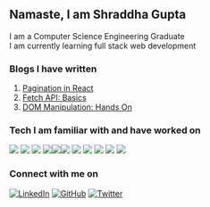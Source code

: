 ## Namaste, I am Shraddha Gupta

I am a Computer Science Engineering Graduate \
I am currently learning full stack web development

### Blogs I have written
1. [Pagination in React](https://dev.to/shraddha1402/pagination-in-react-37lo)
2. [Fetch API: Basics](https://dev.to/shraddha1402/fetch-api-basics-6lo)
3. [DOM Manipulation: Hands On](https://dev.to/shraddha1402/dom-manipulation-hands-on-34m4)

### Tech I am familiar with and have worked on
<img src="https://img.icons8.com/color/48/000000/html-5--v1.png"/> <img src="https://img.icons8.com/color/48/000000/css3.png"/> <img src="https://img.icons8.com/color/48/000000/javascript--v1.png"/> <img src="https://img.icons8.com/ultraviolet/40/000000/react--v1.png"/><img src="https://img.icons8.com/color/48/000000/typescript.png"/><img src="https://img.icons8.com/color/48/000000/redux.png"/> <img src="https://img.icons8.com/color/48/000000/material-ui.png"/> <img src="https://img.icons8.com/color/48/000000/firebase.png"/> <img src="https://img.icons8.com/color/48/000000/git.png"/>  <img src="https://img.icons8.com/color/48/000000/linux--v1.png"/> <img src="https://img.icons8.com/color/48/000000/visual-studio-code-2019.png"/>

### Connect with me on
[![LinkedIn](	https://img.shields.io/badge/LINKEDIN-10?logo=linkedin&color=blue)](https://www.linkedin.com/in/shraddha-1402/)
[![GitHub](	https://img.shields.io/badge/GITHUB-10?logo=github&color=black)](https://github.com/shraddha-1402)
[![Twitter](	https://img.shields.io/badge/TWITTER-10?logo=twitter&logoColor=white&color=blue)](https://twitter.com/ShraddhaGupta08)

